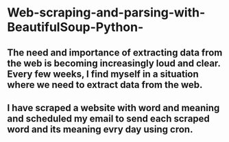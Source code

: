 # Web-scraping-and-parsing-with-BeautifulSoup-Python-
## The need and importance of extracting data from the web is becoming increasingly loud and clear. Every few weeks, I find myself in a situation where we need to extract data from the web.

## I have scraped a website with word and meaning and scheduled my email to send each scraped word and its meaning evry day using cron.


